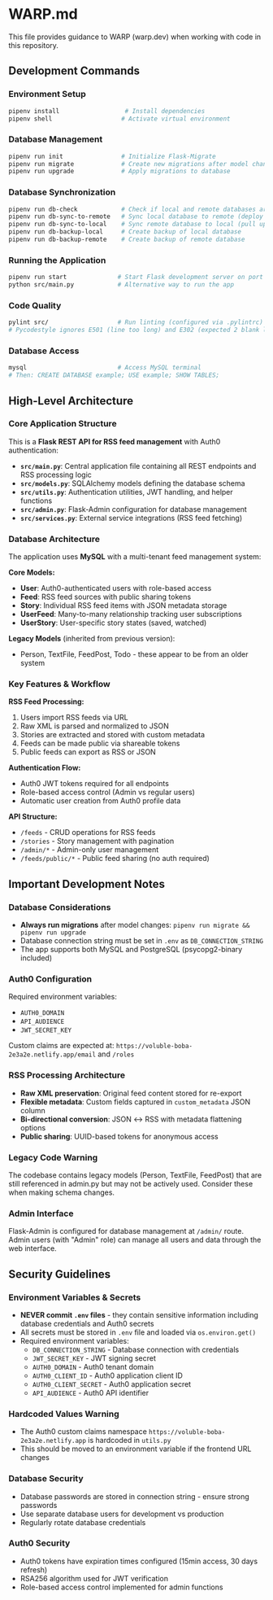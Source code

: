 # WARP.md

This file provides guidance to WARP (warp.dev) when working with code in this repository.

## Development Commands

### Environment Setup
```bash
pipenv install                  # Install dependencies
pipenv shell                   # Activate virtual environment
```

### Database Management
```bash
pipenv run init                # Initialize Flask-Migrate
pipenv run migrate             # Create new migrations after model changes
pipenv run upgrade             # Apply migrations to database
```

### Database Synchronization
```bash
pipenv run db-check            # Check if local and remote databases are in sync
pipenv run db-sync-to-remote   # Sync local database to remote (deploy changes)
pipenv run db-sync-to-local    # Sync remote database to local (pull updates) 
pipenv run db-backup-local     # Create backup of local database
pipenv run db-backup-remote    # Create backup of remote database
```

### Running the Application
```bash
pipenv run start              # Start Flask development server on port 3000
python src/main.py            # Alternative way to run the app
```

### Code Quality
```bash
pylint src/                   # Run linting (configured via .pylintrc)
# Pycodestyle ignores E501 (line too long) and E302 (expected 2 blank lines)
```

### Database Access
```bash
mysql                         # Access MySQL terminal
# Then: CREATE DATABASE example; USE example; SHOW TABLES;
```

## High-Level Architecture

### Core Application Structure
This is a **Flask REST API for RSS feed management** with Auth0 authentication:

- **`src/main.py`**: Central application file containing all REST endpoints and RSS processing logic
- **`src/models.py`**: SQLAlchemy models defining the database schema
- **`src/utils.py`**: Authentication utilities, JWT handling, and helper functions
- **`src/admin.py`**: Flask-Admin configuration for database management
- **`src/services.py`**: External service integrations (RSS feed fetching)

### Database Architecture
The application uses **MySQL** with a multi-tenant feed management system:

**Core Models:**
- **User**: Auth0-authenticated users with role-based access
- **Feed**: RSS feed sources with public sharing tokens
- **Story**: Individual RSS feed items with JSON metadata storage
- **UserFeed**: Many-to-many relationship tracking user subscriptions
- **UserStory**: User-specific story states (saved, watched)

**Legacy Models** (inherited from previous version):
- Person, TextFile, FeedPost, Todo - these appear to be from an older system

### Key Features & Workflow

**RSS Feed Processing:**
1. Users import RSS feeds via URL
2. Raw XML is parsed and normalized to JSON
3. Stories are extracted and stored with custom metadata
4. Feeds can be made public via shareable tokens
5. Public feeds can export as RSS or JSON

**Authentication Flow:**
- Auth0 JWT tokens required for all endpoints
- Role-based access control (Admin vs regular users)  
- Automatic user creation from Auth0 profile data

**API Structure:**
- `/feeds` - CRUD operations for RSS feeds
- `/stories` - Story management with pagination  
- `/admin/*` - Admin-only user management
- `/feeds/public/*` - Public feed sharing (no auth required)

## Important Development Notes

### Database Considerations
- **Always run migrations** after model changes: `pipenv run migrate && pipenv run upgrade`
- Database connection string must be set in `.env` as `DB_CONNECTION_STRING`
- The app supports both MySQL and PostgreSQL (psycopg2-binary included)

### Auth0 Configuration
Required environment variables:
- `AUTH0_DOMAIN`
- `API_AUDIENCE` 
- `JWT_SECRET_KEY`

Custom claims are expected at: `https://voluble-boba-2e3a2e.netlify.app/email` and `/roles`

### RSS Processing Architecture
- **Raw XML preservation**: Original feed content stored for re-export
- **Flexible metadata**: Custom fields captured in `custom_metadata` JSON column
- **Bi-directional conversion**: JSON ↔ RSS with metadata flattening options
- **Public sharing**: UUID-based tokens for anonymous access

### Legacy Code Warning  
The codebase contains legacy models (Person, TextFile, FeedPost) that are still referenced in admin.py but may not be actively used. Consider these when making schema changes.

### Admin Interface
Flask-Admin is configured for database management at `/admin/` route. Admin users (with "Admin" role) can manage all users and data through the web interface.

## Security Guidelines

### Environment Variables & Secrets
- **NEVER commit `.env` files** - they contain sensitive information including database credentials and Auth0 secrets
- All secrets must be stored in `.env` file and loaded via `os.environ.get()`
- Required environment variables:
  - `DB_CONNECTION_STRING` - Database connection with credentials
  - `JWT_SECRET_KEY` - JWT signing secret
  - `AUTH0_DOMAIN` - Auth0 tenant domain
  - `AUTH0_CLIENT_ID` - Auth0 application client ID
  - `AUTH0_CLIENT_SECRET` - Auth0 application secret
  - `API_AUDIENCE` - Auth0 API identifier

### Hardcoded Values Warning
- The Auth0 custom claims namespace `https://voluble-boba-2e3a2e.netlify.app` is hardcoded in `utils.py`
- This should be moved to an environment variable if the frontend URL changes

### Database Security
- Database passwords are stored in connection string - ensure strong passwords
- Use separate database users for development vs production
- Regularly rotate database credentials

### Auth0 Security
- Auth0 tokens have expiration times configured (15min access, 30 days refresh)
- RSA256 algorithm used for JWT verification
- Role-based access control implemented for admin functions
